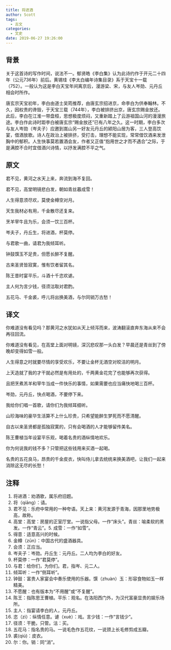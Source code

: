 ```yaml
---
title: 将进酒
author: Scott
tags:
  - 古文
categories: 
  - 文史
date: 2019-06-27 19:26:00
---
```

## 背景
关于这首诗的写作时间，说法不一。郁贤皓《李白集》认为此诗约作于开元二十四年（公元736年）前后。黄锡珪《李太白编年诗集目录》系于天宝十一载（752）。一般认为这是李白天宝年间离京后，漫游梁、宋，与友人岑勋、元丹丘相会时所作。

唐玄宗天宝初年，李白由道士吴筠推荐，由唐玄宗招进京，命李白为供奉翰林。不久，因权贵的谗毁，于天宝三载（744年），李白被排挤出京，唐玄宗赐金放还。此后，李白在江淮一带盘桓，思想极度烦闷，又重新踏上了云游祖国山河的漫漫旅途。李白作此诗时距李白被唐玄宗“赐金放还”已有八年之久。这一时期，李白多次与友人岑勋（岑夫子）应邀到嵩山另一好友元丹丘的颍阳山居为客，三人登高饮宴，借酒放歌。诗人在政治上被排挤，受打击，理想不能实现，常常借饮酒来发泄胸中的郁积。人生快事莫若置酒会友，作者又正值“抱用世之才而不遇合”之际，于是满腔不合时宜借酒兴诗情，以抒发满腔不平之气。

## 原文
君不见，黄河之水天上来，奔流到海不复回。

君不见，高堂明镜悲白发，朝如青丝暮成雪！

人生得意须尽欢，莫使金樽空对月。

天生我材必有用，千金散尽还复来。

烹羊宰牛且为乐，会须一饮三百杯。

岑夫子，丹丘生，将进酒，杯莫停。

与君歌一曲，请君为我倾耳听。

钟鼓馔玉不足贵，但愿长醉不复醒。

古来圣贤皆寂寞，惟有饮者留其名。

陈王昔时宴平乐，斗酒十千恣欢谑。

主人何为言少钱，径须沽取对君酌。

五花马、千金裘，呼儿将出换美酒，与尔同销万古愁！

## 译文
你难道没有看见吗？那黄河之水犹如从天上倾泻而来，波涛翻滚直奔东海从来不会再往回流。

你难道没有看见，在高堂上面对明镜，深沉悲叹那一头白发？早晨还是青丝到了傍晚却变得如雪一般。

人生得意之时就要尽情的享受欢乐，不要让金杯无酒空对皎洁的明月。

上天造就了我的才干就必然是有用处的，千两黄金花完了也能够再次获得。

且把烹煮羔羊和宰牛当成一件快乐的事情，如果需要也应当痛快地喝三百杯。

岑勋，元丹丘，快点喝酒，不要停下来。

我给你们唱一首歌，请你们为我倾耳细听。

山珍海味的豪华生活算不上什么珍贵，只希望能醉生梦死而不愿清醒。

自古以来圣贤都是孤独寂寞的，只有会喝酒的人才能够留传美名。

陈王曹植当年设宴平乐观，喝着名贵的酒纵情地欢乐。

你为何说我的钱不多？只管把这些钱用来买酒一起喝。

名贵的五花良马，昂贵的千金皮衣，快叫侍儿拿去统统来换美酒吧，让我们一起来消除这无尽的长愁！

## 注释
1. 将进酒：劝酒歌，属乐府旧题。
2. 将（qiāng）：请。
3. 君不见：乐府中常用的一种夸语。天上来：黄河发源于青海，因那里地势极高，故称。
4. 高堂：高堂：房屋的正室厅堂。一说指父母。一作“床头”。青丝：喻柔软的黑发。一作“青云”。5. 成雪：一作“如雪”。
6. 得意：适意高兴的时候。
7. 金樽（zūn）：中国古代的盛酒器具。
8. 会须：正应当。
9. 岑夫子：岑勋。丹丘生：元丹丘。二人均为李白的好友。
10. 杯莫停：一作“君莫停”。
11. 与君：给你们，为你们。君，指岑、元二人。
12. 倾耳听：一作“侧耳听”。
13. 钟鼓：富贵人家宴会中奏乐使用的乐器。馔（zhuàn）玉：形容食物如玉一样精美。
14. 不愿醒：也有版本为“不用醒”或“不复醒”。
15. 陈王：指陈思王曹植。平乐：观名。在洛阳西门外，为汉代富豪显贵的娱乐场所。
16. 主人：指宴请李白的人，元丹丘。
17. 恣（zì）：纵情任意。谑（xuè）：戏。言少钱：一作“言钱少”。
18. 径须：干脆，只管。沽：买。
19. 五花马：指名贵的马。一说毛色作五花纹，一说颈上长毛修剪成五瓣。
20. 裘(qiú)：皮衣。
21. 尔：你。销：同“消”。